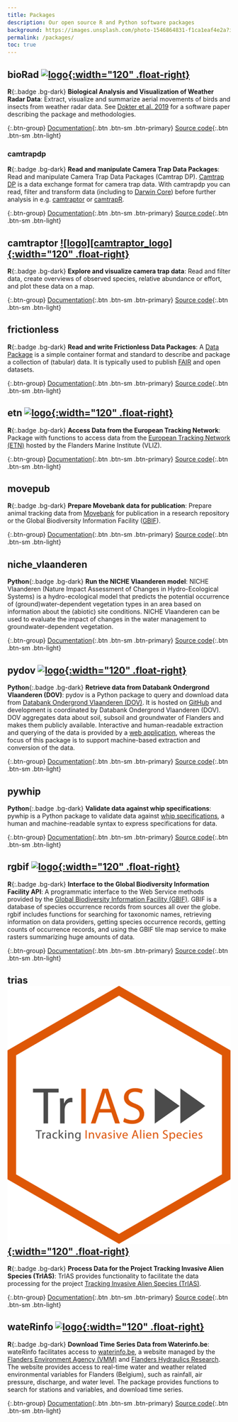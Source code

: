 ```yaml
---
title: Packages
description: Our open source R and Python software packages
background: https://images.unsplash.com/photo-1546864831-f1ca1eaf4e2a?ixlib=rb-1.2.1&ixid=eyJhcHBfaWQiOjEyMDd9&auto=format&fit=crop&w=1500&q=80
permalink: /packages/
toc: true
---
```


[biorad]: http://adokter.github.io/bioRad
[biorad_github]: https://github.com/adokter/bioRad
[biorad_logo]: https://raw.githubusercontent.com/adokter/bioRad/master/man/figures/logo.png

[camtrapdp]: https://inbo.github.io/camtrapdp/
[camtrapdp_github]: https://github.com/inbo/camtrapdp

[camtraptor]: https://inbo.github.io/camtraptor/
[camtraptor_github]: https://github.com/inbo/camtraptor
[biorad_logo]: https://raw.githubusercontent.com/inbo/camtraptor/master/man/figures/logo.png

[frictionless]: https://docs.ropensci.org/frictionless/
[frictionless_github]: https://github.com/frictionlessdata/frictionless-r

[etn]: https://inbo.github.io/etn/
[etn_github]: https://github.com/inbo/etn
[etn_logo]: https://raw.githubusercontent.com/inbo/etn/main/man/figures/logo.png

[movepub]: https://inbo.github.io/movepub/
[movepub_github]: https://github.com/inbo/movepub/

[niche_vlaanderen]: https://inbo.github.io/niche_vlaanderen/
[niche_vlaanderen_github]: https://github.com/inbo/niche_vlaanderen

[pydov]: https://pydov.readthedocs.io/
[pydov_github]: https://github.com/DOV-Vlaanderen/pydov
[pydov_logo]: https://raw.githubusercontent.com/DOV-Vlaanderen/pydov/master/docs/_static/img/logo.png

[pywhip]: https://inbo.github.io/pywhip/
[pywhip_github]: https://github.com/inbo/pywhip

[rgbif]: https://docs.ropensci.org/rgbif/
[rgbif_github]: https://github.com/ropensci/rgbif 
[rgbif_logo]: https://raw.githubusercontent.com/ropensci/rgbif/master/man/figures/logo.png

[trias]: https://trias-project.github.io/trias
[trias_github]: https://github.com/trias-project/trias
[trias_logo]: https://raw.githubusercontent.com/trias-project/trias/main/man/figures/logo.png

[waterinfo]: https://docs.ropensci.org/wateRinfo/
[waterinfo_github]: https://github.com/ropensci/wateRinfo
[waterinfo_logo]: https://raw.githubusercontent.com/ropensci/wateRinfo/main/man/figures/logo.png

<!--
### title [![logo][pkg_logo]{:width="120" .float-right}][pkg]

**R**{:.badge .bg-dark} **pkg title**: pkg description

{:.btn-group}
[Documentation][pkg]{:.btn .btn-sm .btn-primary}
[Source code][pkg_github]{:.btn .btn-sm .btn-light}
-->

## bioRad [![logo][biorad_logo]{:width="120" .float-right}][biorad]

**R**{:.badge .bg-dark} **Biological Analysis and Visualization of Weather Radar Data**: Extract, visualize and summarize aerial movements of birds and insects from weather radar data. See [Dokter et al. 2019](https://doi.org/10.1111/ecog.04028) for a software paper describing the package and methodologies.

{:.btn-group}
[Documentation][biorad]{:.btn .btn-sm .btn-primary}
[Source code][biorad_github]{:.btn .btn-sm .btn-light}

### camtrapdp

**R**{:.badge .bg-dark} **Read and manipulate Camera Trap Data Packages**: Read and manipulate Camera Trap Data Packages (Camtrap DP). [Camtrap DP](https://camtrap-dp.tdwg.org) is a data exchange format for camera trap data. With camtrapdp you can read, filter and transform data (including to [Darwin Core](https://dwc.tdwg.org)) before further analysis in e.g. [camtraptor](https://inbo.github.io/camtraptor/) or [camtrapR](https://cran.r-project.org/package=camtrapR).

{:.btn-group}
[Documentation][camtrapdp]{:.btn .btn-sm .btn-primary}
[Source code][camtrapdp_github]{:.btn .btn-sm .btn-light}

## camtraptor [![logo][camtraptor_logo]{:width="120" .float-right}][camtraptor]

**R**{:.badge .bg-dark} **Explore and visualize camera trap data**: Read and filter data, create overviews of observed species, relative abundance or effort, and plot these data on a map.

{:.btn-group}
[Documentation][camtraptor]{:.btn .btn-sm .btn-primary}
[Source code][camtraptor_github]{:.btn .btn-sm .btn-light}

## frictionless

**R**{:.badge .bg-dark} **Read and write Frictionless Data Packages**: A [Data Package](https://specs.frictionlessdata.io/data-package/) is a simple container format and standard to describe and package a collection of (tabular) data. It is typically used to publish [FAIR](https://www.go-fair.org/fair-principles/) and open datasets.

{:.btn-group}
[Documentation][frictionless]{:.btn .btn-sm .btn-primary}
[Source code][frictionless_github]{:.btn .btn-sm .btn-light}

## etn [![logo][etn_logo]{:width="120" .float-right}][etn]

**R**{:.badge .bg-dark} **Access Data from the European Tracking Network**: Package with functions to access data from the [European Tracking Network (ETN)](http://www.lifewatch.be/etn/) hosted by the Flanders Marine Institute (VLIZ).

{:.btn-group}
[Documentation][etn]{:.btn .btn-sm .btn-primary}
[Source code][etn_github]{:.btn .btn-sm .btn-light}

## movepub

**R**{:.badge .bg-dark} **Prepare Movebank data for publication**: Prepare animal tracking data from [Movebank](<https://movebank.org>) for publication in a research repository or the Global Biodiversity Information Facility ([GBIF](https://www.gbif.org)).

{:.btn-group}
[Documentation][movepub]{:.btn .btn-sm .btn-primary}
[Source code][movepub_github]{:.btn .btn-sm .btn-light}

## niche_vlaanderen

**Python**{:.badge .bg-dark} **Run the NICHE Vlaanderen model**: NICHE Vlaanderen (Nature Impact Assessment of Changes in Hydro-Ecological Systems) is a hydro-ecological model that predicts the potential occurrence of (ground)water-dependent vegetation types in an area based on information about the (abiotic) site conditions. NICHE Vlaanderen can be used to evaluate the impact of changes in the water management to groundwater-dependent vegetation.

{:.btn-group}
[Documentation][niche_vlaanderen]{:.btn .btn-sm .btn-primary}
[Source code][niche_vlaanderen_github]{:.btn .btn-sm .btn-light}

## pydov [![logo][pydov_logo]{:width="120" .float-right}][pydov]

**Python**{:.badge .bg-dark} **Retrieve data from Databank Ondergrond Vlaanderen (DOV)**: pydov is a Python package to query and download data from [Databank Ondergrond Vlaanderen (DOV)](https://www.dov.vlaanderen.be). It is hosted on [GitHub](https://github.com/DOV-Vlaanderen/pydov) and development is coordinated by Databank Ondergrond Vlaanderen (DOV). DOV aggregates data about soil, subsoil and groundwater of Flanders and makes them publicly available. Interactive and human-readable extraction and querying of the data is provided by a [web application](https://www.dov.vlaanderen.be/portaal/?module=verkenner#ModulePage), whereas the focus of this package is to support machine-based extraction and conversion of the data.

{:.btn-group}
[Documentation][pydov]{:.btn .btn-sm .btn-primary}
[Source code][pydov_github]{:.btn .btn-sm .btn-light}

## pywhip

**Python**{:.badge .bg-dark} **Validate data against whip specifications**: pywhip is a Python package to validate data against [whip specifications](https://github.com/inbo/whip), a human and machine-readable syntax to express specifications for data.

{:.btn-group}
[Documentation][pywhip]{:.btn .btn-sm .btn-primary}
[Source code][pywhip_github]{:.btn .btn-sm .btn-light}

## rgbif [![logo][rgbif_logo]{:width="120" .float-right}][rgbif]

**R**{:.badge .bg-dark} **Interface to the Global Biodiversity Information Facility API**: A programmatic interface to the Web Service methods provided by the [Global Biodiversity Information Facility (GBIF)](https://www.gbif.org/developer/summary). GBIF is a database of species occurrence records from sources all over the globe. rgbif includes functions for searching for taxonomic names, retrieving information on data providers, getting species occurrence records, getting counts of occurrence records, and using the GBIF tile map service to make rasters summarizing huge amounts of data.

{:.btn-group}
[Documentation][rgbif]{:.btn .btn-sm .btn-primary}
[Source code][rgbif_github]{:.btn .btn-sm .btn-light}

## trias [![logo][trias_logo]{:width="120" .float-right}][trias]

**R**{:.badge .bg-dark} **Process Data for the Project Tracking Invasive Alien Species (TrIAS)**: TrIAS provides functionality to facilitate the data processing for the project [Tracking Invasive Alien Species (TrIAS)](http://www.trias-project.be).

{:.btn-group}
[Documentation][trias]{:.btn .btn-sm .btn-primary}
[Source code][trias_github]{:.btn .btn-sm .btn-light}

## wateRinfo [![logo][waterinfo_logo]{:width="120" .float-right}][waterinfo]

**R**{:.badge .bg-dark} **Download Time Series Data from Waterinfo.be**: wateRinfo facilitates access to [waterinfo.be](https://www.waterinfo.be/), a website managed by the [Flanders Environment Agency (VMM)](https://en.vmm.be/) and [Flanders Hydraulics Research](https://www.waterbouwkundiglaboratorium.be/). The website provides access to real-time water and weather related environmental variables for Flanders (Belgium), such as rainfall, air pressure, discharge, and water level. The package provides functions to search for stations and variables, and download time series.

{:.btn-group}
[Documentation][waterinfo]{:.btn .btn-sm .btn-primary}
[Source code][waterinfo_github]{:.btn .btn-sm .btn-light}
